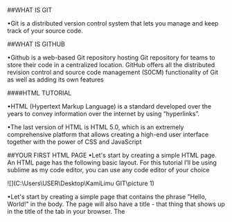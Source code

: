 
##WHAT IS GIT 

•Git is a distributed version control system that lets you manage and keep track of your source code.

##WHAT IS GITHUB

•Github is a web-based Git repository hosting Git repository for teams to store their code in a centralized location. GitHub offers all the distributed revision control and source code management (S0CM) functionality of Git as well as adding its own features


####HTML TUTORIAL

•HTML (Hypertext Markup Language) is a standard developed over the years to convey information over the internet by using “hyperlinks”.

•The last version of HTML is HTML 5.0, which is an extremely comprehensive platform that allows creating a high-end user interface together with the power of CSS and JavaScript

##YOUR FIRST HTML PAGE
•Let's start by creating a simple HTML page. An HTML page has the following basic layout. For this tutorial I’ll be using sublime as my code editor, you can use any code editor of your choice

![](C:\Users\USER\Desktop\KamiLimu GIT\picture 1)

•Let's start by creating a simple page that contains the phrase "Hello, World!" in the body. The page will also have a title - that thing that shows up in the title of the tab in your browser. The <title> element defines the title of the HTML page.

•The <!DOCTYPE html> tag defines the document type that the browser is going to render. This is used for legacy reasons. If you want to get to the latest version of HTML (HTML5) then it's recommended to use this tag.

•The <p> element defines a "paragraph", a block of text that has a small amount of spacing in between its top and bottom.

•Notice how the tags have a start tag and an end tag denoted with a slash (</p>). Everything in between is the content of the tag. The content of a tag can usually have additional HTML tags within them as shown below;

![](C:\Users\USER\Desktop\KamiLimu GIT\picture 2)

•Make sure to save your file as “index.html”. The "index.html" file is the default file that a web server will look for when accessing a website. After saving the file, you can double click it to open it with your browser. (Most preferably Chrome cause it supports all html commands).

•To those who are new to sublime and are finding it difficult to run their HTML file, see below simple steps.
I.Tools -> Build System -> New Build System...
II.Add the following Text for opening with Google Chrome
{      "cmd": ["open" "-a" "Google Chrome" "$file"]----for mac
{ "cmd": ["PATH_TO_YOUR_CHROME" "$file"] }-------for windows


![](C:\Users\USER\Desktop\KamiLimu GIT\picture 3)


then proceed to save your file as “Chrome.sublime-build”

IV.When you go back to Tools -> Build System , you’ll see chrome has been added as an option as shown below.

![](C:\Users\USER\Desktop\KamiLimu GIT\picture 4)
•To run your code, open the HTML file then right click and choose run in browser option and you will be directed to chrome as your default browser.

•You can add any paragraph of your choice and mine looked like this;

![](C:\Users\USER\Desktop\KamiLimu GIT\picture 5)






